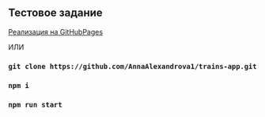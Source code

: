 ## Тестовое задание

[Реализация на GitHubPages](https://annaalexandrova1.github.io/trains-app/)

ИЛИ
### `git clone https://github.com/AnnaAlexandrova1/trains-app.git`

### `npm i`

### `npm run start`
